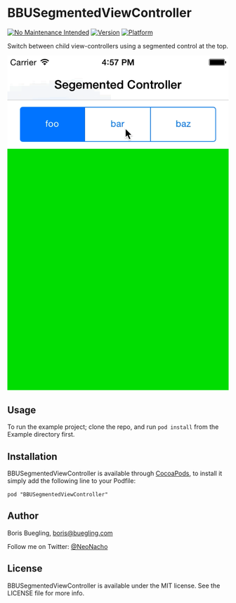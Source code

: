 # BBUSegmentedViewController

[![No Maintenance Intended](http://unmaintained.tech/badge.svg)](http://unmaintained.tech/)
[![Version](http://cocoapod-badges.herokuapp.com/v/BBUSegmentedViewController/badge.png)](http://cocoadocs.org/docsets/BBUSegmentedViewController)
[![Platform](http://cocoapod-badges.herokuapp.com/p/BBUSegmentedViewController/badge.png)](http://cocoadocs.org/docsets/BBUSegmentedViewController)

Switch between child view-controllers using a segmented control at the top.

![](animated.gif)

## Usage

To run the example project; clone the repo, and run `pod install` from the Example directory first.

## Installation

BBUSegmentedViewController is available through [CocoaPods](http://cocoapods.org), to install
it simply add the following line to your Podfile:

    pod "BBUSegmentedViewController"

## Author

Boris Buegling, boris@buegling.com

Follow me on Twitter: [@NeoNacho](https://twitter.com/NeoNacho)

## License

BBUSegmentedViewController is available under the MIT license. See the LICENSE file for more info.
